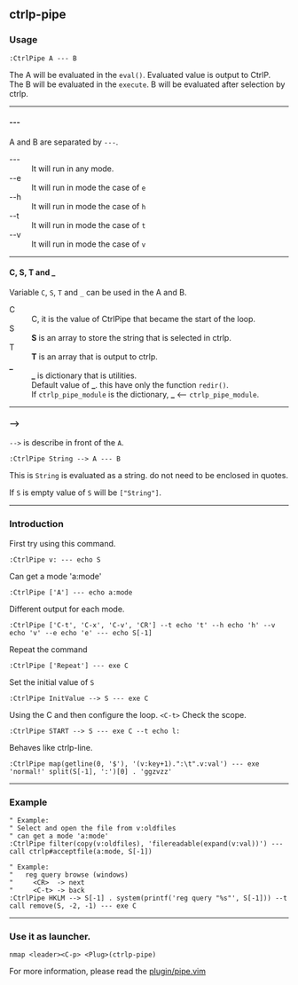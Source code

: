 ## ctrlp-pipe
### Usage
```vim
:CtrlPipe A --- B
```

The A will be evaluated in the `eval()`. Evaluated value is output to CtrlP.  
The B will be evaluated in the `execute`. B will be evaluated after selection by ctrlp.

------------------------------------------------------------------------------

#### ---
A and B are separated by `---`.

<dl>
  <dt>---</dt>
  <dd>It will run in any mode.</dd>
  <dt>--e</dt>
  <dd>It will run in mode the case of <code>e</code></dd>
  <dt>--h</dt>
  <dd>It will run in mode the case of <code>h</code></dd>
  <dt>--t</dt>
  <dd>It will run in mode the case of <code>t</code></dd>
  <dt>--v</dt>
  <dd>It will run in mode the case of <code>v</code></dd>
</dl>

------------------------------------------------------------------------------

#### C, S, T and _
Variable `C`, `S`, `T` and `_` can be used in the A and B.

<dl>
  <dt>C</dt>
  <dd>C, it is the value of CtrlPipe that became the start of the loop.</dd>
  <dt>S</dt>
  <dd><b>S</b> is an array to store the string that is selected in ctrlp.</dd>
  <dt>T</dt>
  <dd><b>T</b> is an array that is output to ctrlp.</dd>
  <dt><b>_</b></dt>
  <dd>
    <b>_</b> is dictionary that is utilities.<br>
    Default value of <b>_</b>. this have only the function <code>redir()</code>.<br>
    If <code>ctrlp_pipe_module</code> is the dictionary, <b>_</b> &lt;-- <code>ctrlp_pipe_module</code>.
  </dd>
</dl>

------------------------------------------------------------------------------

#### -->

`-->` is describe in front of the `A`.

``` vim
:CtrlPipe String --> A --- B
```

This is `String` is evaluated as a string.
do not need to be enclosed in quotes.

If `S` is empty value of `S` will be `["String"]`.

------------------------------------------------------------------------------
### Introduction

First try using this command.
```vim
:CtrlPipe v: --- echo S
```

Can get a mode 'a:mode'
```vim
:CtrlPipe ['A'] --- echo a:mode
```

Different output for each mode.
```vim
:CtrlPipe ['C-t', 'C-x', 'C-v', 'CR'] --t echo 't' --h echo 'h' --v echo 'v' --e echo 'e' --- echo S[-1]
```

Repeat the command
```vim
:CtrlPipe ['Repeat'] --- exe C
```

Set the initial value of `S`
```vim
:CtrlPipe InitValue --> S --- exe C
```

Using the C and then configure the loop.
`<C-t>` Check the scope.
```vim
:CtrlPipe START --> S --- exe C --t echo l:
```

Behaves like ctrlp-line.
```vim
:CtrlPipe map(getline(0, '$'), '(v:key+1).":\t".v:val') --- exe 'normal!' split(S[-1], ':')[0] . 'ggzvzz'
```

------------------------------------------------------------------------------
### Example
```vim
" Example:
" Select and open the file from v:oldfiles
" can get a mode 'a:mode'
:CtrlPipe filter(copy(v:oldfiles), 'filereadable(expand(v:val))') --- call ctrlp#acceptfile(a:mode, S[-1])

" Example:
"   reg query browse (windows)
"     <CR>  -> next
"     <C-t> -> back
:CtrlPipe HKLM --> S[-1] . system(printf('reg query "%s"', S[-1])) --t call remove(S, -2, -1) --- exe C
```

------------------------------------------------------------------------------
### Use it as launcher.

```vim
nmap <leader><C-p> <Plug>(ctrlp-pipe)
```

For more information, please read the [plugin/pipe.vim](https://github.com/hujo/ctrlp-pipe/blob/master/plugin/ctrlp/pipe.vim)
